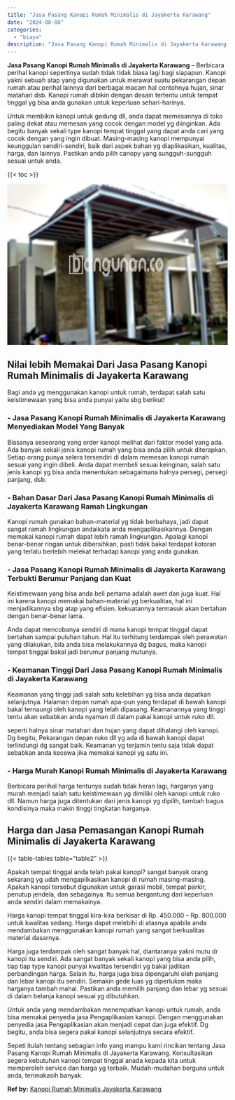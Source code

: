 ```yaml
---
title: "Jasa Pasang Kanopi Rumah Minimalis di Jayakerta Karawang"
date: "2024-08-08"
categories: 
  - "biaya"
description: "Jasa Pasang Kanopi Rumah Minimalis di Jayakerta Karawang. Sepeti itulah tentang sebagian info yang mampu kami rincikan tentang Jasa Pasang Kanopi Rumah Minim..."
---
```


**Jasa Pasang Kanopi Rumah Minimalis di Jayakerta Karawang** – Berbicara perihal kanopi sepertinya sudah tidak tidak biasa lagi bagi siapapun. Kanopi yakni sebuah atap yang digunakan untuk merawat suatu pekarangan depan rumah atau perihal lainnya dari berbagai macam hal contohnya hujan, sinar matahari dsb. Kanopi rumah dibikin dengan desain tertentu untuk tempat tinggal yg bisa anda gunakan untuk keperluan sehari-harinya.

Untuk membikin kanopi untuk gedung dll, anda dapat memesannya di toko paling dekat atau memesan yang cocok dengan model yg diinginkan. Ada begitu banyak sekali type kanopi tempat tinggal yang dapat anda cari yang cocok dengan yang ingin dibuat. Masing-masing kanopi mempunyai keunggulan sendiri-sendiri, baik dari aspek bahan yg diaplikasikan, kualitas, harga, dan lainnya. Pastikan anda pilih canopy yang sungguh-sungguh sesuai untuk anda.

{{< toc >}}

![Jasa Pasang Kanopi Rumah Minimalis di Jayakerta Karawang](/images/harga-kanopi-minimalis-08.png)

## Nilai lebih Memakai Dari Jasa Pasang Kanopi Rumah Minimalis di Jayakerta Karawang

Bagi anda yg menggunakan kanopi untuk rumah, terdapat salah satu keistimewaan yang bisa anda punyai yaitu sbg berikut!

### \- Jasa Pasang Kanopi Rumah Minimalis di Jayakerta Karawang Menyediakan Model Yang Banyak

Biasanya seseorang yang order kanopi melihat dari faktor model yang ada. Ada banyak sekali jenis kanopi rumah yang bisa anda pilih untuk diterapkan. Setiap orang punya selera tersendiri di dalam memesan kanopi rumah sesuai yang ingin dibeli. Anda dapat membeli sesuai keinginan, salah satu jenis kanopi yg bisa anda menentukan sebagaimana halnya persegi, persegi panjang, dsb.

### \- Bahan Dasar Dari Jasa Pasang Kanopi Rumah Minimalis di Jayakerta Karawang Ramah Lingkungan

Kanopi rumah gunakan bahan-material yg tidak berbahaya, jadi dapat sangat ramah lingkungan andaikata anda mengaplikasikannya. Dengan memakai kanopi rumah dapat lebih ramah lingkungan. Apalagi kanopi benar-benar ringan untuk dibersihkan, pasti tidak bakal terdapat kotoran yang terlalu berlebih melekat terhadap kanopi yang anda gunakan.

### \- Jasa Pasang Kanopi Rumah Minimalis di Jayakerta Karawang Terbukti Berumur Panjang dan Kuat

Keistimewaan yang bisa anda beli pertama adalah awet dan juga kuat. Hal ini karena kanopi memakai bahan-material yg berkualitas, hal ini menjadikannya sbg atap yang efisien. kekuatannya termasuk akan bertahan dengan benar-benar lama.

Anda dapat mencobanya sendiri di mana kanopi tempat tinggal dapat bertahan sampai puluhan tahun. Hal itu terhitung terdampak oleh perawatan yang dilakukan, bila anda bisa melakukannya dg bagus, maka kanopi tempat tinggal bakal jadi berumur panjang mutunya.

### \- Keamanan Tinggi Dari Jasa Pasang Kanopi Rumah Minimalis di Jayakerta Karawang

Keamanan yang tinggi jadi salah satu kelebihan yg bisa anda dapatkan selanjutnya. Halaman depan rumah apa-pun yang terdapat di bawah kanopi bakal ternaungi oleh kanopi yang telah dipasang. Keamanannya yang tinggi tentu akan sebabkan anda nyaman di dalam pakai kanopi untuk ruko dll.

seperti halnya sinar matahari dan hujan yang dapat dihalangi oleh kanopi. Dg begitu, Pekarangan depan ruko dll yg ada di bawah kanopi dapat terlindungi dg sangat baik. Keamanan yg terjamin tentu saja tidak dapat sebabkan anda kecewa jika memakai kanopi yg satu ini.

### \- Harga Murah Kanopi Rumah Minimalis di Jayakerta Karawang

Berbicara perihal harga tentunya sudah tidak heran lagi, harganya yang murah menjadi salah satu keistimewaan yg dimiliki oleh kanopi untuk ruko dll. Namun harga juga ditentukan dari jenis kanopi yg dipilih, tambah bagus kondisinya maka makin tinggi tingkatan harganya.

## Harga dan Jasa Pemasangan Kanopi Rumah Minimalis di Jayakerta Karawang

{{< table-tables table="table2" >}}

Apakah tempat tinggal anda telah pakai kanopi? sangat banyak orang sekarang yg udah mengaplikasikan kanopi di rumah masing-masing. Apakah kanopi tersebut digunakan untuk garasi mobil, tempat parkir, penutup jendela, dan sebagainya. Itu semua bergantung dari keperluan anda sendiri dalam memakainya.

Harga kanopi tempat tinggal kira-kira berkisar di Rp. 450.000 – Rp. 800.000 untuk kwalitas sedang. Harga dapat melebihi di atasnya apabila anda mendambakan menggunakan kanopi rumah yang sangat berkualitas material dasarnya.

Harga juga terdampak oleh sangat banyak hal, diantaranya yakni mutu dr kanopi itu sendiri. Ada sangat banyak sekali kanopi yang bisa anda pilih, tiap tiap type kanopi punyai kwalitas tersendiri yg bakal jadikan perbandingan harga. Selain itu, harga juga bisa dipengaruhi oleh panjang dan lebar kanopi itu sendiri. Semakin gede luas yg diperlukan maka harganya tambah mahal. Pastikan anda memilih panjang dan lebar yg sesuai di dalam belanja kanopi sesuai yg dibutuhkan.

Untuk anda yang mendambakan menempatkan kanopi untuk rumah, anda bisa memakai penyedia jasa Pengaplikasian kanopi. Dengan menggunakan penyedia jasa Pengaplikasian akan menjadi cepat dan juga efektif. Dg begitu, anda bisa segera pakai kanopi selanjutnya secara efektif.

Sepeti itulah tentang sebagian info yang mampu kami rincikan tentang Jasa Pasang Kanopi Rumah Minimalis di Jayakerta Karawang. Konsultasikan segera kebutuhan kanopi tempat tinggal anada kepada kita untuk memperoleh service dan harga yg terbaik. Mudah-mudahan berguna untuk anda, terimakasih banyak.

**Ref by:**  [Kanopi Rumah Minimalis Jayakerta Karawang](https://id.wikipedia.org/wiki/Kanopi)

